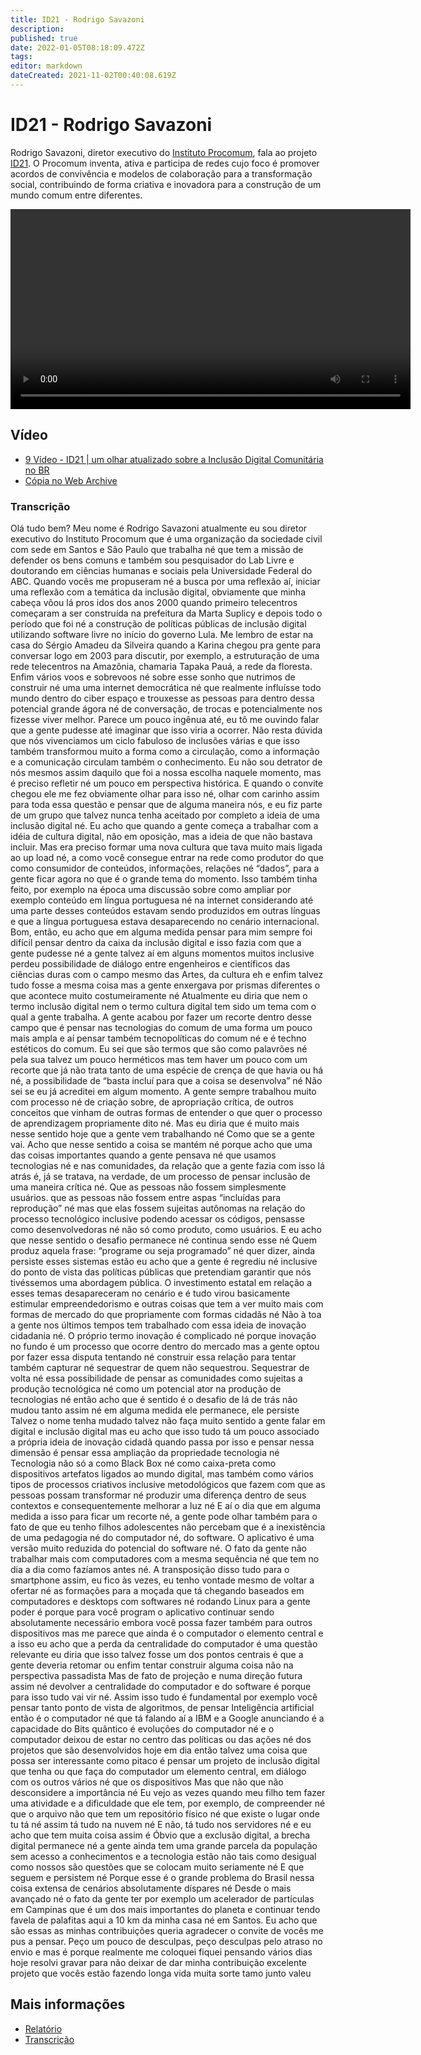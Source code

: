 ```yaml
---
title: ID21 - Rodrigo Savazoni
description: 
published: true
date: 2022-01-05T08:18:09.472Z
tags: 
editor: markdown
dateCreated: 2021-11-02T00:40:08.619Z
---
```


# ID21 - Rodrigo Savazoni

Rodrigo Savazoni, diretor executivo do [Instituto Procomum](https://procomum.org), fala ao projeto [ID21](/id21). O Procomum inventa, ativa e participa de redes cujo foco é promover acordos de convivência e modelos de colaboração para a transformação social, contribuindo de forma criativa e inovadora para a construção de um mundo comum entre diferentes.  

<video width="640" controls>
  <source src="https://archive.org/download/id21-videos/id21_rodrigo-savazoni.mp4" type="video/mp4">
  Seu navegador não suporta vídeos embutidos
</video>

## Vídeo
 
 - [9 Vídeo - ID21 | um olhar atualizado sobre a Inclusão Digital Comunitária no BR](https://www.youtube.com/watch?v=E40wHYKZnvg)
 - [Cópia no Web Archive](https://archive.org/details/id21-videos/id21_rodrigo-savazoni.mp4)


### Transcrição

Olá tudo bem? Meu nome é Rodrigo Savazoni atualmente eu sou diretor executivo do Instituto Procomum que é uma organização da sociedade civil com sede em Santos e São Paulo que trabalha né que tem a missão de defender os bens comuns e também sou pesquisador do Lab Livre e doutorando em ciências humanas e sociais pela Universidade Federal do ABC. 
Quando vocês me propuseram né a busca por uma reflexão aí, iniciar uma reflexão com a temática da inclusão digital, obviamente que minha cabeça vôou lá pros idos dos anos 2000 quando primeiro telecentros começaram a ser construída na prefeitura da Marta Suplicy e depois todo o período que foi né a construção de políticas públicas de inclusão digital utilizando software livre no início do governo Lula. Me lembro de estar na casa do Sérgio Amadeu da Silveira quando a Karina chegou pra gente para conversar logo em 2003 para
discutir, por exemplo, a estruturação de uma rede telecentros na Amazônia, chamaria Tapaka Pauá, a rede da floresta. Enfim vários voos e sobrevoos né sobre esse sonho que nutrimos de construir né uma uma internet democrática né que realmente influísse  todo mundo dentro do ciber espaço e trouxesse as pessoas para dentro dessa potencial grande ágora né de conversação, de  trocas e potencialmente nos fizesse viver melhor.
Parece um pouco ingênua até, eu tô me ouvindo falar que a gente pudesse até imaginar que isso viria a ocorrer. Não resta dúvida que nós vivenciamos um ciclo fabuloso de inclusões várias e que isso também transformou muito a forma como a circulação, como a informação e a comunicação circulam também o conhecimento. 
Eu não sou detrator de nós mesmos assim daquilo que foi a nossa escolha naquele momento, mas é preciso refletir né um pouco em perspectiva histórica. E quando o convite chegou ele me fez obviamente olhar para isso né, olhar com carinho assim para
toda essa questão e pensar que de alguma maneira nós, e eu fiz parte de um grupo
que talvez nunca tenha aceitado por completo a ideia de uma inclusão digital né. Eu acho que quando a gente começa a trabalhar com a idéia de cultura digital, não em oposição, mas a ideia de que não bastava incluir. Mas era preciso formar uma nova cultura que tava muito mais ligada ao up load né, a como você consegue entrar na rede como produtor do que como consumidor de conteúdos, informações, relações né “dados”, para a gente ficar agora no que é o grande tema do momento. Isso também tinha feito, por exemplo na época uma discussão sobre como ampliar por exemplo conteúdo em língua portuguesa né na internet considerando até uma parte desses conteúdos estavam sendo produzidos em outras línguas e que a língua portuguesa estava desaparecendo no cenário internacional. 
Bom, então, eu acho que em alguma medida pensar para mim sempre foi difícil pensar dentro da caixa da inclusão digital e isso fazia com que a gente pudesse né a gente talvez aí em alguns momentos muitos inclusive perdeu possibilidade de diálogo entre engenheiros e científicos das ciências duras com o campo mesmo das Artes, da cultura eh e enfim talvez tudo fosse a mesma coisa mas a gente enxergava por prismas diferentes o que acontece muito costumeiramente né
Atualmente eu diria que nem o termo inclusão digital nem o termo cultura digital tem sido um tema com o qual a gente trabalha. A gente acabou por fazer um recorte dentro desse campo que é pensar nas tecnologias do comum de uma forma um pouco mais ampla e aí pensar também tecnopolíticas do comum né e é techno estéticos do comum. Eu sei que são termos que são como palavrões né pela sua talvez um pouco herméticos mas tem haver um pouco com um recorte que já não trata tanto de uma espécie de crença de que havia ou há né, a possibilidade de “basta incluí para que a coisa se desenvolva” né Não sei se eu já acreditei em algum momento. 
A gente sempre trabalhou muito com processo né de criação sobre, de apropriação crítica,  de outros conceitos que vinham de outras formas de entender o que quer o processo de aprendizagem propriamente dito né. Mas eu diria que é muito mais nesse sentido hoje que a gente vem trabalhando né Como que se a gente vai. Acho que nesse sentido a coisa
se mantém né porque acho que uma das coisas importantes quando a gente pensava né que usamos tecnologias né e nas comunidades, da relação que a gente fazia com isso lá atrás é, já se tratava, na verdade, de um processo de pensar inclusão de uma maneira crítica né. Que as pessoas não fossem simplesmente usuários. que as pessoas não fossem entre aspas  “incluídas para reprodução” né mas que elas fossem sujeitas autônomas na relação do processo tecnológico inclusive podendo acessar os códigos, pensasse como desenvolvedoras né não só como produto, como usuários. E eu acho que nesse sentido o desafio permanece né continua sendo esse né Quem produz aquela frase: “programe ou seja programado” né quer dizer, ainda persiste esses sistemas estão eu acho que a gente é regrediu né inclusive do ponto de vista das políticas públicas que pretendiam garantir que nós tivéssemos uma abordagem pública. O investimento estatal em relação a esses temas desapareceram no cenário e é tudo virou basicamente estimular empreendedorismo e outras coisas que tem a ver muito mais com formas de mercado do que propriamente com formas cidadãs né 
Não à toa a gente nos últimos tempos tem trabalhado com essa ideia de inovação cidadania né. O próprio termo inovação é complicado né porque inovação no fundo é um processo que ocorre dentro do mercado mas a gente optou por fazer essa disputa tentando né construir essa relação para tentar também capturar né sequestrar de quem não sequestrou. Sequestrar de volta né essa possibilidade de pensar as comunidades como sujeitas a produção tecnológica né como um potencial ator na produção de tecnologias né então acho que é sentido é o desafio de lá de trás não mudou tanto assim né em alguma medida ele permanece, ele persiste Talvez o nome tenha mudado talvez não faça muito sentido a gente falar em digital e inclusão digital mas eu acho que isso tudo tá um pouco associado a própria ideia de inovação cidadã quando passa por isso e pensar nessa dimensão é pensar essa ampliação da propriedade tecnologia né Tecnologia não só a como Black Box né como caixa-preta como dispositivos artefatos ligados ao mundo digital, mas também como vários tipos de processos criativos inclusive metodológicos que fazem com que as pessoas possam transformar né produzir uma diferença dentro de seus contextos e consequentemente melhorar a luz né
E aí o dia que em alguma medida a isso para ficar um recorte né, a gente pode olhar também para o fato de que eu tenho filhos adolescentes não percebam que é a inexistência de uma pedagogia né do computador né, do software. O aplicativo é uma versão muito reduzida do potencial do software né. O fato da gente não trabalhar mais com computadores com a mesma sequência né que tem no dia a dia como fazíamos antes né. A transposição disso tudo para o smartphone assim, eu fico às vezes, eu tenho vontade mesmo de voltar a ofertar né as formações para a moçada que tá chegando baseados em computadores e desktops com softwares né rodando Linux para a gente poder é porque para você program o aplicativo continuar sendo absolutamente necessário embora você possa fazer também para outros dispositivos mas me parece que ainda é o computador o elemento central e a isso eu acho que a perda da centralidade do computador é uma questão relevante eu diria que isso talvez fosse um dos pontos centrais é que a gente deveria retomar ou enfim tentar construir alguma coisa não na perspectiva  passadista Mas de fato de projeção e numa direção futura assim né devolver a centralidade do computador e do software é porque para isso tudo vai vir né. Assim isso tudo é fundamental por exemplo você pensar tanto ponto de vista de algoritmos, de pensar Inteligência artificial então é o computador né que tá falando aí a IBM e a Google anunciando é a capacidade do Bits quântico é evoluções do computador né e o computador deixou de estar no centro das políticas ou das ações né dos projetos que são desenvolvidos hoje em dia então talvez uma coisa que possa ser interessante como pitaco é  pensar um projeto de inclusão digital que tenha ou que faça do computador um elemento central, em diálogo com os outros vários né que os dispositivos Mas que não que não desconsidere a importância né Eu vejo as vezes quando meu filho tem fazer uma atividade e a dificuldade que ele tem, por exemplo, de compreender né que o arquivo não que tem um repositório físico né que existe o lugar onde tu tá né assim tá tudo na nuvem né E não, tá tudo nos servidores né e eu acho que tem muita coisa assim é Óbvio que a exclusão digital, a brecha digital permanece né a gente ainda tem uma grande parcela da população sem acesso a conhecimentos e a tecnologia estão não tais como desigual como nossos são questões que se colocam muito seriamente né E que seguem e persistem né Porque esse é o grande problema do Brasil nessa coisa extensa de cenários absolutamente díspares né Desde o mais avançado né o fato da gente ter por exemplo um acelerador de partículas em Campinas que é um dos mais importantes do planeta e continuar tendo favela de palafitas aqui a 10 km da minha casa né em Santos. Eu acho que são essas as minhas contribuições queria agradecer o convite de vocês me pus a pensar. Peço um pouco de desculpas, peço desculpas pelo atraso no envio e mas é porque realmente me coloquei fiquei pensando vários dias hoje resolvi gravar para não deixar de dar minha contribuição excelente projeto que vocês estão fazendo longa vida muita sorte tamo junto valeu

## Mais informações

 - [Relatório](https://archive.org/details/ID21_0-5/video)
 - [Transcrição](https://archive.org/details/transcricoes-inclusao-digital-critical-data-comics/Transcricao-rodrigo-savazoni) 
